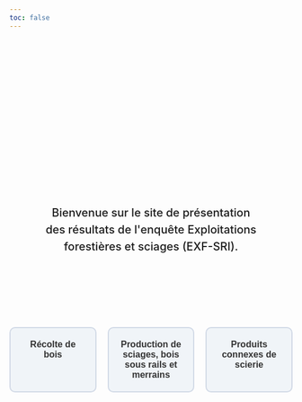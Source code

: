 ```yaml
---
toc: false
---
```


<div class="hero">
  <h1>TDB EXFSRI</h1>
  <h2>Bienvenue sur le site de présentation des résultats de l'enquête Exploitations forestières et sciages (EXF-SRI).</h2>
</div>

<div class="index-container">
  <!-- Fenêtre 1 -->
  <a href="https://bastien-pz.github.io/TDB-EXFSRI/recolte" class="window">
    Récolte de bois
  </a>
  
  <!-- Fenêtre 2 -->
  <a href="https://observablehq.com/@utilisateur/page2" class="window">
    Production de sciages, bois sous rails et merrains
  </a>
  
  <!-- Fenêtre 3 -->
  <a href="https://observablehq.com/@utilisateur/page3" class="window">
    Produits connexes de scierie
  </a>
</div>











<style>
  /* Styles pour la grille */
  .index-container {
    display: grid;
    grid-template-columns: repeat(3, 1fr);
    gap: 20px;
    max-width: 900px;
    margin: auto;
  }

  /* Style pour chaque fenêtre */
  .window {
    background-color: #f0f4f8;
    border: 2px solid #d1d9e6;
    border-radius: 10px;
    text-align: center;
    padding: 20px;
    font-family: Arial, sans-serif;
    font-size: 16px;
    font-weight: bold;
    color: #333;
    cursor: pointer;
    text-decoration: none;
    transition: transform 0.2s ease, box-shadow 0.2s ease;
  }

  .window:hover {
    transform: translateY(-5px);
    box-shadow: 0 10px 15px rgba(0, 0, 0, 0.2);
    background-color: #e6effb;
  }

  .hero {
    display: flex;
    flex-direction: column;
    align-items: center;
    font-family: var(--sans-serif);
    margin: 4rem 0 8rem;
    text-wrap: balance;
    text-align: center;
  }

  .hero h1 {
    margin: 1rem 0;
    padding: 1rem 0;
    max-width: none;
    font-size: 14vw;
    font-weight: 900;
    line-height: 1;
    background: linear-gradient(30deg, var(--theme-foreground-focus), currentColor);
    -webkit-background-clip: text;
    -webkit-text-fill-color: transparent;
    background-clip: text;
  }

  .hero h2 {
    margin: 0;
    max-width: 34em;
    font-size: 20px;
    font-style: initial;
    font-weight: 500;
    line-height: 1.5;
    color: var(--theme-foreground-muted);
  }

  @media (min-width: 640px) {
    .hero h1 {
      font-size: 90px;
    }
  }

</style>
